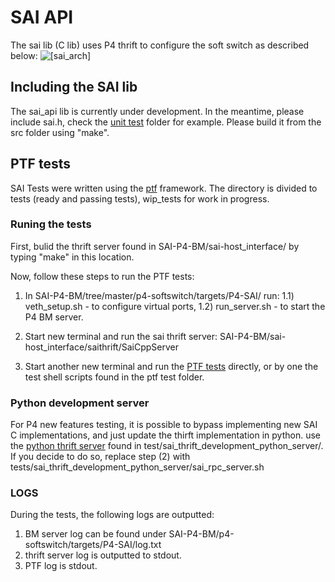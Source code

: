 # SAI API
The sai lib (C lib) uses P4 thrift to configure the soft switch as described below:
![[sai_arch]](https://github.com/Mellanox/SAI-P4-BM/blob/master/p4-softswitch/docs/SAI_arch.PNG)  

## Including the SAI lib
The sai_api lib is currently under development.
In the meantime, please include sai.h, check the [unit test](test/unittest) folder for example.
Please build it from the src folder using "make".

## PTF tests
SAI Tests were written using the [ptf](https://github.com/p4lang/ptf) framework. 
The directory is divided to tests (ready and passing tests), wip_tests for work in progress.

### Runing the tests
First, bulid the thrift server found in SAI-P4-BM/sai-host_interface/ by typing "make" in this location.

Now, follow these steps to run the PTF tests:
1) In SAI-P4-BM/tree/master/p4-softswitch/targets/P4-SAI/ run:
1.1) veth_setup.sh  - to configure virtual ports,
1.2) run_server.sh  - to start the P4 BM server.

2) Start new terminal and run the sai thrift server:
  SAI-P4-BM/sai-host_interface/saithrift/SaiCppServer

3) Start another new terminal and run the [PTF tests](test/ptf_tests/) directly, or by one the test shell scripts found in the ptf test folder. 

### Python development server
For P4 new features testing, it is possible to bypass implementing new SAI C implementations, and just update the thirft implementation in python.
use the [python thrift server](test/sai_thrift_development_python_server/) found in test/sai_thrift_development_python_server/.
If you decide to do so, replace step (2) with tests/sai_thrift_development_python_server/sai_rpc_server.sh

### LOGS
During the tests, the following logs are outputted:
1) BM server log can be found under SAI-P4-BM/p4-softswitch/targets/P4-SAI/log.txt
2) thrift server log is outputted to stdout.
3) PTF log is stdout.
